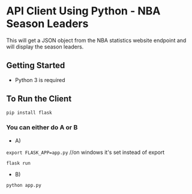 # API Client Using Python - NBA Season Leaders

This will get a JSON object from the NBA statistics website endpoint and will display the season leaders.

## Getting Started

- Python 3 is required

## To Run the Client
 
`pip install flask`

### You can either do A or B

- A)

`export FLASK_APP=app.py` //on windows it's set instead of export

`flask run`

- B)

`python app.py`
